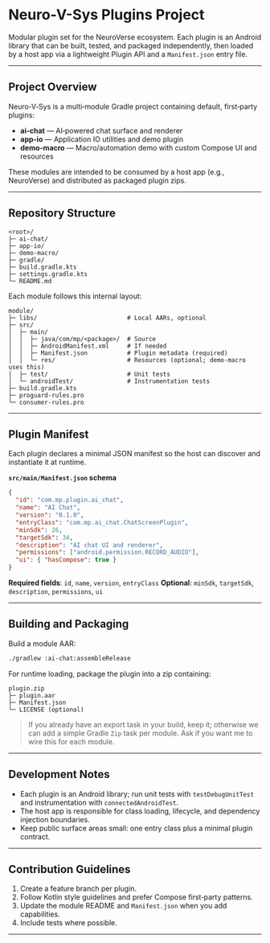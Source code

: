 # Neuro-V-Sys Plugins Project

Modular plugin set for the NeuroVerse ecosystem. Each plugin is an Android library that can be built, tested, and packaged independently, then loaded by a host app via a lightweight Plugin API and a `Manifest.json` entry file.

---

## Project Overview

Neuro‑V‑Sys is a multi‑module Gradle project containing default, first‑party plugins:

* **ai-chat** — AI‑powered chat surface and renderer
* **app-io** — Application IO utilities and demo plugin
* **demo-macro** — Macro/automation demo with custom Compose UI and resources

These modules are intended to be consumed by a host app (e.g., NeuroVerse) and distributed as packaged plugin zips.

---

## Repository Structure

```
<root>/
├─ ai-chat/
├─ app-io/
├─ demo-macro/
├─ gradle/
├─ build.gradle.kts
├─ settings.gradle.kts
└─ README.md
```

Each module follows this internal layout:

```
module/
├─ libs/                         # Local AARs, optional
├─ src/
│  ├─ main/
│  │  ├─ java/com/mp/<package>/  # Source
│  │  ├─ AndroidManifest.xml     # If needed
│  │  ├─ Manifest.json           # Plugin metadata (required)
│  │  └─ res/                    # Resources (optional; demo-macro uses this)
│  ├─ test/                      # Unit tests
│  └─ androidTest/               # Instrumentation tests
├─ build.gradle.kts
├─ proguard-rules.pro
└─ consumer-rules.pro
```

---

## Plugin Manifest

Each plugin declares a minimal JSON manifest so the host can discover and instantiate it at runtime.

**`src/main/Manifest.json` schema**

```json
{
  "id": "com.mp.plugin.ai_chat",          
  "name": "AI Chat",
  "version": "0.1.0",
  "entryClass": "com.mp.ai_chat.ChatScreenPlugin",
  "minSdk": 26,
  "targetSdk": 34,
  "description": "AI chat UI and renderer",
  "permissions": ["android.permission.RECORD_AUDIO"],
  "ui": { "hasCompose": true }
}
```

**Required fields**: `id`, `name`, `version`, `entryClass`
**Optional**: `minSdk`, `targetSdk`, `description`, `permissions`, `ui`

---

## Building and Packaging

Build a module AAR:

```bash
./gradlew :ai-chat:assembleRelease
```

For runtime loading, package the plugin into a zip containing:

```
plugin.zip
├─ plugin.aar
├─ Manifest.json
└─ LICENSE (optional)
```

> If you already have an export task in your build, keep it; otherwise we can add a simple Gradle `Zip` task per module. Ask if you want me to wire this for each module.

---

## Development Notes

* Each plugin is an Android library; run unit tests with `testDebugUnitTest` and instrumentation with `connectedAndroidTest`.
* The host app is responsible for class loading, lifecycle, and dependency injection boundaries.
* Keep public surface areas small: one entry class plus a minimal plugin contract.

---

## Contribution Guidelines

1. Create a feature branch per plugin.
2. Follow Kotlin style guidelines and prefer Compose first‑party patterns.
3. Update the module README and `Manifest.json` when you add capabilities.
4. Include tests where possible.

---